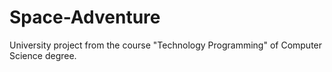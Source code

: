 # Space-Adventure
University project from the course "Technology Programming" of Computer Science degree.
